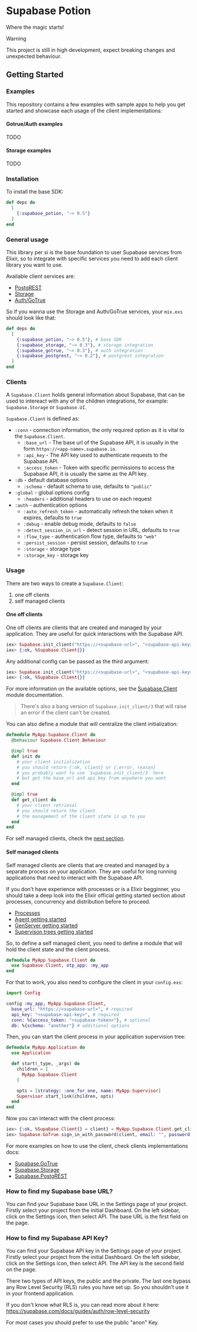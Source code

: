 # Supabase Potion

Where the magic starts!

> [!WARNING]
> This project is still in high development, expect breaking changes and unexpected behaviour.

## Getting Started

### Examples

This repository contains a few examples with sample apps to help you get started and showcase each usage of the client implementations:

#### Gotrue/Auth examples

TODO

<!--
- [Plug based auth](https://github.com/zoedsoupe/supabase-ex/tree/main/examples/auth/plug)
- [Phoenix LiveView based auth](https://github.com/zoedsoupe/supabase-ex/tree/main/examples/auth/phoenix_live_view)
- [User management](https://github.com/zoedsoupe/supabase-ex/tree/main/examples/auth/user_management)
-->

#### Storage examples

TODO

<!--
- [Plug based upload](https://github.com/zoedsoupe/supabase-ex/tree/main/examples/storage/plug)
- [Phoenix LiveView upload](https://github.com/zoedsoupe/supabase-ex/tree/main/examples/storage/phoenix_live_view)
-->

### Installation

To install the base SDK:

```elixir
def deps do
  [
    {:supabase_potion, "~> 0.5"}
  ]
end
```

### General usage

This library per si is the base foundation to user Supabase services from Elixir, so to integrate with specific services you need to add each client library you want to use.

Available client services are:
- [PostgREST](https://github.com/zoedsoupe/postgres-ex)
- [Storage](https://github.com/zoedsoupe/storage-ex)
- [Auth/GoTrue](https://github.com/zoedsoupe/gotrue-ex)

So if you wanna use the Storage and Auth/GoTrue services, your `mix.exs` should look like that:

```elixir
def deps do
  [
    {:supabase_potion, "~> 0.5"}, # base SDK
    {:supabase_storage, "~> 0.3"}, # storage integration
    {:supabase_gotrue, "~> 0.3"}, # auth integration
    {:supabase_postgrest, "~> 0.2"}, # postgrest integration
  ]
end
```

### Clients

A `Supabase.Client` holds general information about Supabase, that can be used to intereact with any of the children integrations, for example: `Supabase.Storage` or `Supabase.UI`.

`Supabase.Client` is defined as:

- `:conn` - connection information, the only required option as it is vital to the `Supabase.Client`.
    - `:base_url` - The base url of the Supabase API, it is usually in the form `https://<app-name>.supabase.io`.
    - `:api_key` - The API key used to authenticate requests to the Supabase API.
    - `:access_token` - Token with specific permissions to access the Supabase API, it is usually the same as the API key.
- `:db` - default database options
    - `:schema` - default schema to use, defaults to `"public"`
- `:global` - global options config
    - `:headers` - additional headers to use on each request
- `:auth` - authentication options
    - `:auto_refresh_token` - automatically refresh the token when it expires, defaults to `true`
    - `:debug` - enable debug mode, defaults to `false`
    - `:detect_session_in_url` - detect session in URL, defaults to `true`
    - `:flow_type` - authentication flow type, defaults to `"web"`
    - `:persist_session` - persist session, defaults to `true`
    - `:storage` - storage type
    - `:storage_key` - storage key

### Usage

There are two ways to create a `Supabase.Client`:
1. one off clients
2. self managed clients

#### One off clients

One off clients are clients that are created and managed by your application. They are useful for quick interactions with the Supabase API.

```elixir
iex> Supabase.init_client("https://<supabase-url>", "<supabase-api-key>")
iex> {:ok, %Supabase.Client{}}
```

Any additional config can be passed as the third argument:

```elixir
iex> Supabase.init_client("https://<supabase-url>", "<supabase-api-key>", %{db: %{schema: "another"}}})
iex> {:ok, %Supabase.Client{}}
```

For more information on the available options, see the [Supabase.Client](https://hexdocs.pm/supabase_potion/Supabase.Client.html) module documentation.

> There's also a bang version of `Supabase.init_client/3` that will raise an error if the client can't be created.

You can also define a module that will centralize the client initialization:

```elixir
defmodule MyApp.Supabase.Client do
  @behaviour Supabase.Client.Behaviour

  @impl true
  def init do
    # your client initialization
    # you should return {:ok, client} or {:error, reason}
    # you probably want to use `Supabase.init_client/3` here
    # but get the base_url and api_key from anywhere you want
  end

  @impl true
  def get_client do
    # your client retrieval
    # you should return the client
    # the management of the client state is up to you
  end
end
```

For self managed clients, check the [next section](#self-managed-clients).

#### Self managed clients

Self managed clients are clients that are created and managed by a separate process on your application. They are useful for long running applications that need to interact with the Supabase API.

If you don't have experience with processes or is a Elixir begginner, you should take a deep look into the Elixir official getting started section about processes, concurrency and distribution before to proceed.
- [Processes](https://hexdocs.pm/elixir/processes.html)
- [Agent getting started](https://hexdocs.pm/elixir/agents.html)
- [GenServer getting started](https://hexdocs.pm/elixir/genservers.html)
- [Supervison trees getting started](https://hexdocs.pm/elixir/supervisor-and-application.html)

So, to define a self managed client, you need to define a module that will hold the client state and the client process.

```elixir
defmodule MyApp.Supabase.Client do
  use Supabase.Client, otp_app: :my_app
end
```

For that to work, you also need to configure the client in your `config.exs`:

```elixir
import Config

config :my_app, MyApp.Supabase.Client,
  base_url: "https://<supabase-url>", # required
  api_key: "<supabase-api-key>", # required
  conn: %{access_token: "<supabase-token>"}, # optional
  db: %{schema: "another"} # additional options
```

Then, you can start the client process in your application supervision tree:

```elixir
defmodule MyApp.Application do
  use Application

  def start(_type, _args) do
    children = [
      MyApp.Supabase.Client
    ]

    opts = [strategy: :one_for_one, name: MyApp.Supervisor]
    Supervisor.start_link(children, opts)
  end
end
```

Now you can interact with the client process:

```elixir
iex> {:ok, %Supabase.Client{} = client} = MyApp.Supabase.Client.get_client()
iex> Supabase.GoTrue.sign_in_with_password(client, email: "", password: "")
```

For more examples on how to use the client, check clients implementations docs:
- [Supabase.GoTrue](https://hexdocs.pm/supabase_gotrue)
- [Supabase.Storage](https://hexdocs.pm/supabase_storage)
- [Supabase.PostgREST](https://hexdocs.pm/supabase_postgrest)

### How to find my Supabase base URL?

You can find your Supabase base URL in the Settings page of your project.
Firstly select your project from the initial Dashboard.
On the left sidebar, click on the Settings icon, then select API.
The base URL is the first field on the page.

### How to find my Supabase API Key?

You can find your Supabase API key in the Settings page of your project.
Firstly select your project from the initial Dashboard.
On the left sidebar, click on the Settings icon, then select API.
The API key is the second field on the page.

There two types of API keys, the public and the private. The last one
bypass any Row Level Security (RLS) rules you have set up.
So you shouldn't use it in your frontend application.

If you don't know what RLS is, you can read more about it here:
https://supabase.com/docs/guides/auth/row-level-security

For most cases you should prefer to use the public "anon" Key.
